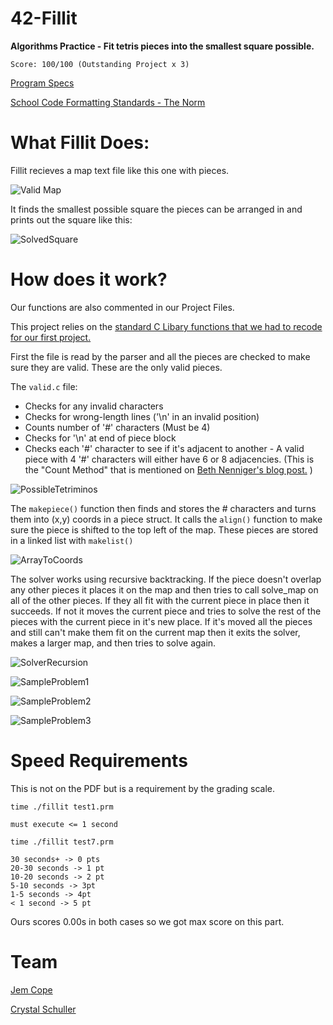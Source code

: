 # 42-Fillit

**Algorithms Practice - Fit tetris pieces into the smallest square possible.**

`Score: 100/100 (Outstanding Project x 3)`

[Program Specs](https://github.com/Jemmeh/42-Fillit/blob/master/WorkFiles/fillit.en.pdf)

[School Code Formatting Standards - The Norm](https://github.com/Jemmeh/42-Fillit/blob/master/WorkFiles/Norm.pdf)

# What Fillit Does:
Fillit recieves a map text file like this one with pieces.

![Valid Map](https://github.com/Jemmeh/42-Fillit/blob/master/WorkFiles/ExplainationImages/ExampleMapFile.png?raw=true)

It finds the smallest possible square the pieces can be arranged in and prints out the square like this:

![SolvedSquare](https://github.com/Jemmeh/42-Fillit/blob/master/WorkFiles/ExplainationImages/ExampleSolution.png?raw=true)


# How does it work?
Our functions are also commented in our Project Files.

This project relies on the [standard C Libary functions that we had to recode for our first project.](https://github.com/Jemmeh/Libft)

First the file is read by the parser and all the pieces are checked to make sure they are valid. These are the only valid pieces. 

The `valid.c` file:

* Checks for any invalid characters
* Checks for wrong-length lines ('\n' in an invalid position)
* Counts number of '#' characters (Must be 4)
* Checks for '\n' at end of piece block
* Checks each '#' character to see if it's adjacent to another - A valid piece with 4 '#' characters will either have 6 or 8 adjacencies. (This is the "Count Method" that is mentioned on [Beth Nenniger's blog post.](https://medium.com/@bethnenniger/fillit-solving-for-the-smallest-square-of-tetrominos-c6316004f909) )

![PossibleTetriminos](https://github.com/Jemmeh/42-Fillit/blob/master/WorkFiles/ExplainationImages/Screen%20Shot%202019-03-19%20at%206.38.58%20PM.png?raw=true)

The `makepiece()` function then finds and stores the # characters and turns them into (x,y) coords in a piece struct. It calls the `align()` function to make sure the piece is shifted to the top left of the map. These pieces are stored in a linked list with `makelist()`

![ArrayToCoords](https://github.com/Jemmeh/42-Fillit/blob/master/WorkFiles/ExplainationImages/BufArrayToCoords.png?raw=true)


The solver works using recursive backtracking. If the piece doesn't overlap any other pieces it places it on the map and then tries to call solve_map on all of the other pieces. If they all fit with the current piece in place then it succeeds. If not it moves the current piece and tries to solve the rest of the pieces with the current piece in it's new place. If it's moved all the pieces and still can't make them fit on the current map then it exits the solver, makes a larger map, and then tries to solve again.

![SolverRecursion](https://github.com/Jemmeh/42-Fillit/blob/master/WorkFiles/ExplainationImages/Screen%20Shot%202019-03-19%20at%206.40.16%20PM.png?raw=true)

![SampleProblem1](https://github.com/Jemmeh/42-Fillit/blob/master/WorkFiles/ExplainationImages/Screen%20Shot%202019-03-19%20at%206.42.27%20PM.png?raw=true)

![SampleProblem2](https://github.com/Jemmeh/42-Fillit/blob/master/WorkFiles/ExplainationImages/Screen%20Shot%202019-03-19%20at%206.42.45%20PM.png?raw=true)

![SampleProblem3](https://github.com/Jemmeh/42-Fillit/blob/master/WorkFiles/ExplainationImages/RecursiveBacktrack.png?raw=true)


# Speed Requirements
This is not on the PDF but is a requirement by the grading scale.

`time ./fillit test1.prm`

    must execute <= 1 second

`time ./fillit test7.prm`

    30 seconds+ -> 0 pts
    20-30 seconds -> 1 pt
    10-20 seconds -> 2 pt
    5-10 seconds -> 3pt
    1-5 seconds -> 4pt
    < 1 second -> 5 pt

Ours scores 0.00s in both cases so we got max score on this part.

# Team
[Jem Cope](https://github.com/Jemmeh)

[Crystal Schuller](https://github.com/tasertasertaser)
